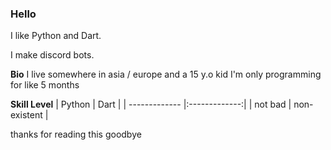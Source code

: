 ### Hello

I like Python and Dart.

I make discord bots.


**Bio**
I live somewhere in asia / europe and a 15 y.o kid
I'm only programming for like 5 months

**Skill Level**
| Python        | Dart          |
| ------------- |:-------------:|
| not bad       | non-existent  |

thanks for reading this goodbye
